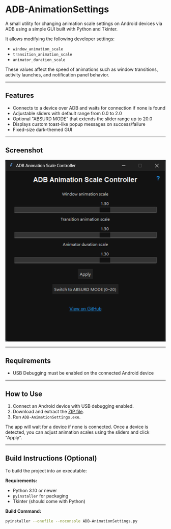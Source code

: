 # ADB-AnimationSettings

A small utility for changing animation scale settings on Android devices via ADB using a simple GUI built with Python and Tkinter.

It allows modifying the following developer settings:
- `window_animation_scale`
- `transition_animation_scale`
- `animator_duration_scale`

These values affect the speed of animations such as window transitions, activity launches, and notification panel behavior.

---

## Features

- Connects to a device over ADB and waits for connection if none is found
- Adjustable sliders with default range from 0.0 to 2.0
- Optional "ABSURD MODE" that extends the slider range up to 20.0
- Displays custom toast-like popup messages on success/failure
- Fixed-size dark-themed GUI

---

## Screenshot

![Screenshot](https://github.com/PNTR-CWL/ADB-AnimationSettings/blob/main/image.png)

---

## Requirements
- USB Debugging must be enabled on the connected Android device

---

## How to Use

1. Connect an Android device with USB debugging enabled.
2. Download and extract the [ZIP file](https://github.com/PNTR-CWL/ADB-AnimationSettings/blob/f3688ac7474d073a8f2638c1fe03ce3cf2779d62/ADB%20AnimationSettings.zip).
3. Run `ADB-AnimationSettings.exe`.

The app will wait for a device if none is connected. Once a device is detected, you can adjust animation scales using the sliders and click "Apply".

---

## Build Instructions (Optional)

To build the project into an executable:

**Requirements:**
- Python 3.10 or newer
- `pyinstaller` for packaging
- Tkinter (should come with Python)

**Build Command:**
```bash
pyinstaller --onefile --noconsole ADB-AnimationSettings.py
